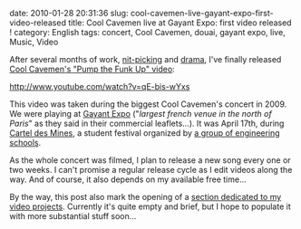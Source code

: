 date: 2010-01-28 20:31:36
slug: cool-cavemen-live-gayant-expo-first-video-released
title: Cool Cavemen live at Gayant Expo: first video released !
category: English
tags: concert, Cool Cavemen, douai, gayant expo, live, Music, Video

After several months of work, [nit-picking](http://kevin.deldycke.com/2010/01/remove-videotape-timecode/) and [drama](http://twitter.com/kdeldycke/status/6158072244), I've finally released [Cool Cavemen's "Pump the Funk Up" video](http://www.youtube.com/watch?v=qE-bis-wYxs):

http://www.youtube.com/watch?v=qE-bis-wYxs

This video was taken during the biggest Cool Cavemen's concert in 2009. We were playing at [Gayant Expo](http://www.gayantexpoconcerts.com) ("_largest french venue in the north of Paris_" as they said in their commercial leaflets...). It was April 17th, during [Cartel des Mines](http://fr.wikipedia.org/wiki/Cartel_des_Mines), a student festival organized by [a group of engineering schools](http://wikipedia.org/wiki/Ecole_des_Mines).

As the whole concert was filmed, I plan to release a new song every one or two weeks. I can't promise a regular release cycle as I edit videos along the way. And of course, it also depends on my available free time...

By the way, this post also mark the opening of a [section dedicated to my video projects](http://kevin.deldycke.com/video/). Currently it's quite empty and brief, but I hope to populate it with more substantial stuff soon...
